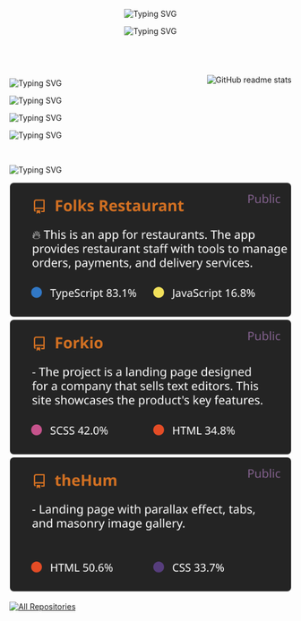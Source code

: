 <!-- Header -->
<p align="center">
<img src="https://readme-typing-svg.demolab.com?font=JetBrains+Mono&weight=500&size=25&duration=0.02&pause=300&color=C36418&center=true&vCenter=true&repeat=false&width=368&height=23&lines=Oleksandr+Lotko" alt="Typing SVG" />
</p>

<!-- SubTitle -->
<p align="center">
<img src="https://readme-typing-svg.demolab.com?font=JetBrains+Mono&size=22&duration=4000&pause=300&color=83628E&center=true&vCenter=true&width=390&height=30&lines=%3CSoftwareEngineer+%2F%3E;%3CProblemSolver+%2F%3E;%3CCreativeDeveloper+%2F%3E;%3CAlwaysLearningNewSings+%2F%3E" alt="Typing SVG" />
</p>

<br/>
<p >
<img style='padding-top: 25px' src="https://streak-stats.demolab.com?user=Banzay700&theme=darcula&border_radius=4&card_width=445)](https://git.io/streak-stats" alt="GitHub readme stats" align=right >
</p>

<br/>

<!-- About Me Section -->

<p align="left">
<img src="https://readme-typing-svg.demolab.com?font=JetBrains+Mono&weight=500&duration=0.02&pause=300&color=83628E&vCenter=true&repeat=false&width=368&height=20&lines=About+Me" alt="Typing SVG" />
</p>
<p align="left">
<img src="https://readme-typing-svg.demolab.com?font=JetBrains+Mono&weight=500&size=17&duration=0.02&pause=300&color=C36418&vCenter=true&repeat=false&width=368&height=20&lines=-+%E2%8C%A8+Favorite+editor%3A+WebStorm" alt="Typing SVG" />
</p>
<p align="left">
<img src="https://readme-typing-svg.demolab.com?font=JetBrains+Mono&weight=500&size=17&duration=0.02&pause=300&color=C36418&vCenter=true&repeat=false&width=368&height=20&lines=-+%F0%9F%96%A5+Favorite+language%3A+TypeScript" alt="Typing SVG" />
</p>
<p align="left">
<img src="https://readme-typing-svg.demolab.com?font=JetBrains+Mono&weight=500&size=17&duration=0.02&pause=300&color=C5671C&vCenter=true&repeat=false&width=368&height=19&lines=-+%E2%9A%A1++What+I'm+studying+now%3A+Next.js" alt="Typing SVG" />
</p>

[//]: # (Top Projects Section)
<br/>
<p align="left">
<img src="https://readme-typing-svg.demolab.com?font=JetBrains+Mono&weight=500&duration=0.02&pause=300&color=83628E&vCenter=true&repeat=false&width=368&height=20&lines=Pinned+Projects" alt="Typing SVG" />
</p>

  <p align="center">
    <a href="https://github.com/Banzay700/project-lost"><img src="./src/project-cards/01.svg"></a>
    <a href="https://github.com/Banzay700/forkio-landing"><img src="./src/project-cards/02.svg"></a>
    <a href="https://github.com/Banzay700/theHam-landing"><img src="./src/project-cards/03.svg"></a>
  </p>

<a href="https://github.com/Banzay700?tab=repositories"><img alt="All Repositories" title="All Repositories" src="https://custom-icon-badges.demolab.com/badge/-Click%20Here%20For%20All%20My%20Repos-1F222E?style=for-the-badge&logoColor=white&logo=repo"/></a>
